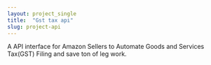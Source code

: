 ```yaml
---
layout: project_single
title:  "Gst tax api"
slug: project-api
---
```


A API interface for Amazon Sellers to Automate Goods and Services Tax(GST) Filing and save ton of leg work.  

